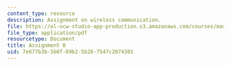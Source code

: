 ```yaml
---
content_type: resource
description: Assignment on wireless communication.
file: https://ol-ocw-studio-app-production.s3.amazonaws.com/courses/mas-863-how-to-make-almost-anything-fall-2002/7e677b3b5b8f69b25b267547c2074301_assignment8.pdf
file_type: application/pdf
resourcetype: Document
title: Assignment 8
uid: 7e677b3b-5b8f-69b2-5b26-7547c2074301
---
```

